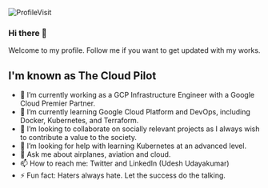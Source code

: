 ![ProfileVisit](http://hits.dwyl.com/UdeshUdayakumar/UdeshUdayakumar.svg)

### Hi there 👋

Welcome to my profile. Follow me if you want to get updated with my works.
## I'm known as The Cloud Pilot

- 🔭 I’m currently working as a GCP Infrastructure Engineer with a Google Cloud Premier Partner.
- 🌱 I’m currently learning Google Cloud Platform and DevOps, including Docker, Kubernetes, and Terraform. 
- 👯 I’m looking to collaborate on socially relevant projects as I always wish to contribute a value to the society.
- 🤔 I’m looking for help with learning Kubernetes at an advanced level.
- 💬 Ask me about airplanes, aviation and cloud.
- 📫 How to reach me: Twitter and LinkedIn (Udesh Udayakumar)
- ⚡ Fun fact: Haters always hate. Let the success do the talking.

<!--
**UdeshUdayakumar/UdeshUdayakumar** is a ✨ _special_ ✨ repository because its `README.md` (this file) appears on your GitHub profile.
-->
